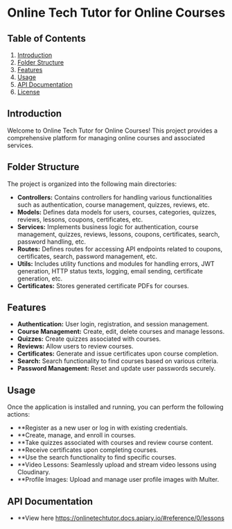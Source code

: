 # Online Tech Tutor for Online Courses

## Table of Contents

1. [Introduction](#introduction)
2. [Folder Structure](#folder-structure)
3. [Features](#features)
4. [Usage](#usage)
5. [API Documentation](#api-documentation)
6. [License](#license)

## Introduction

Welcome to Online Tech Tutor for Online Courses! This project provides a comprehensive platform for managing online courses and associated services.

## Folder Structure

The project is organized into the following main directories:

- **Controllers:** Contains controllers for handling various functionalities such as authentication, course management, quizzes, reviews, etc.
- **Models:** Defines data models for users, courses, categories, quizzes, reviews, lessons, coupons, certificates, etc.
- **Services:** Implements business logic for authentication, course management, quizzes, reviews, lessons, coupons, certificates, search, password handling, etc.
- **Routes:** Defines routes for accessing API endpoints related to coupons, certificates, search, password management, etc.
- **Utils:** Includes utility functions and modules for handling errors, JWT generation, HTTP status texts, logging, email sending, certificate generation, etc.
- **Certificates:** Stores generated certificate PDFs for courses.

## Features

- **Authentication:** User login, registration, and session management.
- **Course Management:** Create, edit, delete courses and manage lessons.
- **Quizzes:** Create quizzes associated with courses.
- **Reviews:** Allow users to review courses.
- **Certificates:** Generate and issue certificates upon course completion.
- **Search:** Search functionality to find courses based on various criteria.
- **Password Management:** Reset and update user passwords securely.

## Usage
Once the application is installed and running, you can perform the following actions:

- **Register as a new user or log in with existing credentials.
- **Create, manage, and enroll in courses.
- **Take quizzes associated with courses and review course content.
- **Receive certificates upon completing courses.
- **Use the search functionality to find specific courses.
- **Video Lessons: Seamlessly upload and stream video lessons using Cloudinary.
- **Profile Images: Upload and manage user profile images with Multer.

## API Documentation
- **View here https://onlinetechtutor.docs.apiary.io/#reference/0/lessons
